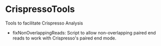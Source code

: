 # CrispressoTools

Tools to facilitate Crispresso Analysis

- fixNonOverlappingReads: Script to allow non-overlapping paired end reads to 
work with Crispresso's paired end mode. 


